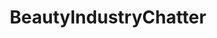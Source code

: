 ---
title: BeautyIndustryChatter
crosslinks:
- BeautyGuruChatter
- MakeupAddiction
- FancyFollicles
- news
- muacjdiscussion
- RedditLaqueristas
---